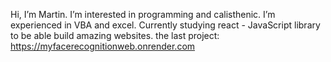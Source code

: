 Hi, I’m Martin.
I’m interested in programming and calisthenic.
I’m experienced in VBA and excel. Currently studying react - JavaScript library to be able build amazing websites.
the last project: https://myfacerecognitionweb.onrender.com


<!---
martin052/martin052 is a ✨ special ✨ repository because its `README.md` (this file) appears on your GitHub profile.
You can click the Preview link to take a look at your changes.
--->
